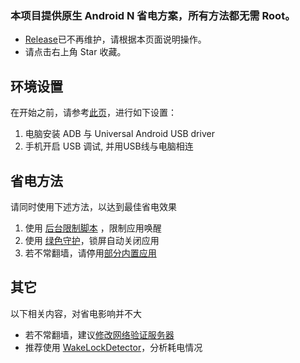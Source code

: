 ### 本项目提供原生 Android N 省电方案，所有方法都无需 Root。
- [Release](https://github.com/Jiangyiqun/android_background_ignore/releases)已不再维护，请根据本页面说明操作。
- 请点击右上角 Star 收藏。

## 环境设置
在开始之前，请参考[此页](https://github.com/Jiangyiqun/android_background_ignore/tree/master/adb_installer)，进行如下设置：
1. 电脑安装 ADB 与 Universal Android USB driver
2. 手机开启 USB 调试, 并用USB线与电脑相连

## 省电方法
请同时使用下述方法，以达到最佳省电效果
1. 使用 [后台限制脚本](https://github.com/Jiangyiqun/android_background_ignore/tree/master/android_background_ignore) ，限制应用唤醒
2. 使用 [绿色守护](https://github.com/Jiangyiqun/android_background_ignore/tree/master/greenify)，锁屏自动关闭应用
3. 若不常翻墙，请停用[部分内置应用](https://github.com/Jiangyiqun/android_background_ignore/tree/master/disable_google_apps) 

## 其它
以下相关内容，对省电影响并不大
- 若不常翻墙，建议[修改网络验证服务器](https://github.com/Jiangyiqun/android_background_ignore/tree/master/captive_portal_server_changer)
- 推荐使用 [WakeLockDetector](https://github.com/Jiangyiqun/android_background_ignore/wiki/WakeLockDetector)，分析耗电情况
